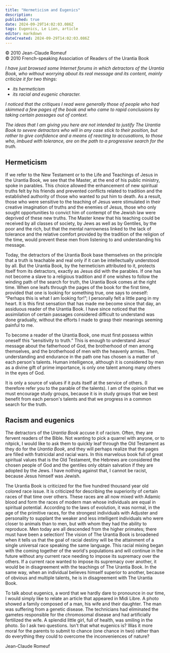 ```yaml
---
title: "Hermeticism and Eugenics"
description: 
published: true
date: 2024-09-29T14:02:03.086Z
tags: Eugenics, Le Lien, article
editor: markdown
dateCreated: 2024-09-29T14:02:03.086Z
---
```


<p class="v-card v-sheet theme--light grey lighten-3 px-2">© 2010 Jean-Claude Romeuf<br>© 2010 French-speaking Association of Readers of the Urantia Book</p>


_I have just browsed some Internet forums in which detractors of the Urantia Book, who without worrying about its real message and its content, mainly criticize it for two things:_

- _its hermeticism_
- _its racial and eugenic character._

_I noticed that the critiques I read were generally those of people who had skimmed a few pages of the book and who came to rapid conclusions by taking certain passages out of context._

_The ideas that I am giving you here are not intended to justify The Urantia Book to severe detractors who will in any case stick to their position, but rather to give confidence and a means of reacting to accusations, to those who, imbued with tolerance, are on the path to a progressive search for the truth._


## Hermeticism

If we refer to the New Testament or to the Life and Teachings of Jesus in the Urantia Book, we see that the Master, at the end of his public ministry, spoke in parables. This choice allowed the enhancement of new spiritual truths felt by his friends and prevented conflicts related to tradition and the established authority of those who wanted to put him to death. As a result, those who were sensitive to the teaching of Jesus were stimulated in their creative imagination of truths and the enemies of Jesus, those who only sought opportunities to convict him of contempt of the Jewish law were deprived of these new truths. The Master knew that his teaching could be received by all classes of society, by Jews as well as by Gentiles, by the poor and the rich, but that the mental narrowness linked to the lack of tolerance and the relative comfort provided by the tradition of the religion of the time, would prevent these men from listening to and understanding his message.

Today, the detractors of the Urantia Book base themselves on the principle that a truth is teachable and real only if it can be intellectually understood by all. But the Urantia Book, by the hermeticism attributed to it, protects itself from its detractors, exactly as Jesus did with the parables. If one has not become a slave to a religious tradition and if one wishes to follow the winding path of the search for truth, the Urantia Book comes at the right time. When one leafs through the pages of the book for the first time, provided that one is looking for something true, one says to oneself: “Perhaps this is what I am looking for!”; I personally felt a little pang in my heart. It is this first sensation that has made me become since that day, an assiduous reader of the Urantia Book. I have since noticed that the assimilation of certain passages considered difficult to understand was done gradually, without the efforts I made to grasp their meanings seeming painful to me.

To become a reader of the Urantia Book, one must first possess within oneself this “sensitivity to truth.” This is enough to understand Jesus' message about the fatherhood of God, the brotherhood of men among themselves, and the brotherhood of men with the heavenly armies. Then, understanding and endurance in the path one has chosen is a matter of each person's talents. Human intelligence, although it is considered by men as a divine gift of prime importance, is only one talent among many others in the eyes of God.

It is only a source of values if it puts itself at the service of others. (I therefore refer you to the parable of the talents). I am of the opinion that we must encourage study groups, because it is in study groups that we best benefit from each person's talents and that we progress in a common search for the truth.

## Racism and eugenics

The detractors of the _Urantia Book_ accuse it of racism. Often, they are fervent readers of the Bible. Not wanting to pick a quarrel with anyone, or to nitpick, I would like to ask them to quickly leaf through the Old Testament as they do for the _Urantia Book_, and they will perhaps realize that the pages are filled with fratricidal and racial wars. In this marvelous book full of great spiritual values that is the Old Testament, the Hebrews are considered the chosen people of God and the gentiles only obtain salvation if they are adopted by the Jews. I have nothing against that, I cannot be racist, because Jesus himself was Jewish.

The Urantia Book is criticized for the five hundred thousand year old colored race issue. It is criticized for describing the superiority of certain races of that time over others. These races are all now mixed with Adamic blood and form the races of modern man whose individuals are equal in spiritual potential. According to the laws of evolution, it was normal, in the age of the primitive races, for the strongest individuals with Adjuster and personality to supplant the weaker and less intelligent individuals who were closer to animals than to men, but with whom they had the ability to reproduce. Men today are all descended from the higher primates; there must have been a selection! The vision of The Urantia Book is broadened when it tells us that the goal of racial destiny will be the attainment of a single universal race speaking the same language. This racial mixing began with the coming together of the world's populations and will continue in the future without any current race needing to impose its supremacy over the others. If a current race wanted to impose its supremacy over another, it would be in disagreement with the teachings of The Urantia Book. In the same way, when an individual believes himself superior to another, because of obvious and multiple talents, he is in disagreement with The Urantia Book.

To talk about eugenics, a word that we hardly dare to pronounce in our time, I would simply like to relate an article that appeared in Midi Libre. A photo showed a family composed of a man, his wife and their daughter. The man was suffering from a genetic disease. The technicians had eliminated the gametes responsible for the chromosomal disease and had artificially fertilized the wife. A splendid little girl, full of health, was smiling in the photo. So I ask two questions. Isn't that what eugenics is? Was it more moral for the parents to submit to chance (one chance in two) rather than do everything they could to overcome the inconveniences of nature?

Jean-Claude Romeuf


